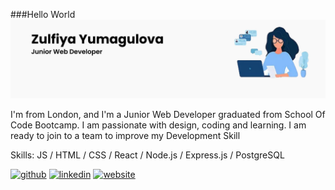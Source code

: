 <!-- ### Hi 👋 -->
###Hello World
![](https://github.com/zulfiya-yumagulova/zulfiya-yumagulova/blob/main/banner.jpg)

I'm from London, and I'm  a Junior Web Developer graduated from School Of Code Bootcamp. I am passionate with design, coding and learning. I am ready to join to a team to improve  my Development Skill

Skills:   JS / HTML / CSS / React / Node.js / Express.js / PostgreSQL 



[<img src='https://cdn.jsdelivr.net/npm/simple-icons@3.0.1/icons/github.svg' alt='github' height='40'>](https://github.com/https://github.com/zulfiya-yumagulova)  [<img src='https://cdn.jsdelivr.net/npm/simple-icons@3.0.1/icons/linkedin.svg' alt='linkedin' height='40'>](https://www.linkedin.com/in/https://www.linkedin.com/in/zulfiya-yumagulova-7929ab1b8//)  [<img src='https://cdn.jsdelivr.net/npm/simple-icons@3.0.1/icons/icloud.svg' alt='website' height='40'>](https://6266a156646e5d0ae92e5e98--zulfiyaportfolio.netlify.app/)  




